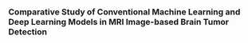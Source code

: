 ### Comparative Study of Conventional Machine Learning and Deep Learning Models in MRI Image-based Brain Tumor Detection
